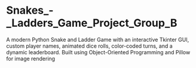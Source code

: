 # Snakes_-_Ladders_Game_Project_Group_B
A modern Python Snake and Ladder Game with an interactive Tkinter GUI, custom player names, animated dice rolls, color-coded turns, and a dynamic leaderboard. Built using Object-Oriented Programming and Pillow for image rendering
